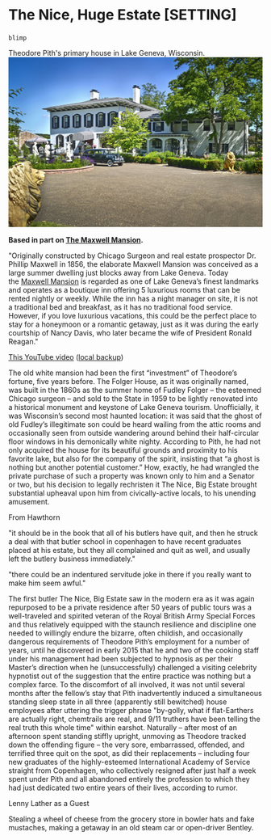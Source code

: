 # The Nice, Huge Estate [SETTING]

`blimp`

Theodore Pith's primary house in Lake Geneva, Wisconsin.![maxwell-mansion-front-driveway.jpg](image/maxwell-mansion-front-driveway.jpg)

**Based in part on [The Maxwell Mansion](https://www.thepinnaclelist.com/2014/01/29/13445/5-of-wisconsins-historically-significant-grand-mansions-and-premier-luxury-estates/).**

"Originally constructed by Chicago Surgeon and real estate prospector Dr. Phillip Maxwell in 1856, the elaborate Maxwell Mansion was conceived as a large summer dwelling just blocks away from Lake Geneva. Today the [Maxwell Mansion](http://www.maxwellmansion1856.com/) is regarded as one of Lake Geneva’s finest landmarks and operates as a boutique inn offering 5 luxurious rooms that can be rented nightly or weekly. While the inn has a night manager on site, it is not a traditional bed and breakfast, as it has no traditional food service. However, if you love luxurious vacations, this could be the perfect place to stay for a honeymoon or a romantic getaway, just as it was during the early courtship of Nancy Davis, who later became the wife of President Ronald Reagan."

[This YouTube video](https://youtu.be/UJ9fpjVoXFs) ([local backup](file:///C:/Users/David%20Blue/Documents/Pith/LakeGeneva%26MaxwellMansion.mp4))

The old white mansion had been the first “investment” of Theodore’s fortune, five years before. The Folger House, as it was originally named, was built in the 1860s as the summer home of Fudley Folger – the esteemed Chicago surgeon – and sold to the State in 1959 to be lightly renovated into a historical monument and keystone of Lake Geneva tourism. Unofficially, it was Wisconsin’s second most haunted location: it was said that the ghost of old Fudley’s illegitimate son could be heard wailing from the attic rooms and occasionally seen from outside wandering around behind their half-circular floor windows in his demonically white nighty. According to Pith, he had not only acquired the house for its beautiful grounds and proximity to his favorite lake, but also for the company of the spirit, insisting that “a ghost is nothing but another potential customer.” How, exactly, he had wrangled the private purchase of such a property was known only to him and a Senator or two, but his decision to legally rechristen it The Nice, Big Estate brought substantial upheaval upon him from civically-active locals, to his unending amusement.

From Hawthorn

"it should be in the book that all of his butlers have quit, and then he struck a deal with that butler school in copenhagen to have recent graduates placed at his estate, but they all complained and quit as well, and usually left the butlery business immediately." 

"there could be an indentured servitude joke in there if you really want to make him seem awful."

The first butler The Nice, Big Estate saw in the modern era as it was again repurposed to be a private residence after 50 years of public tours was a well-traveled and spirited veteran of the Royal British Army Special Forces and thus relatively equipped with the staunch resilience and discipline one needed to willingly endure the bizarre, often childish, and occasionally dangerous requirements of Theodore Pith’s employment for a number of years, until he discovered in early 2015 that he and two of the cooking staff under his management had been subjected to hypnosis as per their Master’s direction when he (unsuccessfully) challenged a visiting celebrity hypnotist out of the suggestion that the entire practice was nothing but a complex farce. To the discomfort of all involved, it was not until several months after the fellow’s stay that Pith inadvertently induced a simultaneous standing sleep state in all three (apparently still bewitched) house employees after uttering the trigger phrase "by-golly, what if flat-Earthers are actually right, chemtrails are real, and 9/11 truthers have been telling the real truth this whole time" within earshot. Naturally – after most of an afternoon spent standing stiffly upright, unmoving as Theodore tracked down the offending figure – the very sore, embarrassed, offended, and terrified three quit on the spot, as did their replacements – including four new graduates of the highly-esteemed International Academy of Service straight from Copenhagen, who collectively resigned after just half a week spent under Pith and all abandoned entirely the profession to which they had just dedicated two entire years of their lives, according to rumor.

Lenny Lather as a Guest

Stealing a wheel of cheese from the grocery store in bowler hats and fake mustaches, making a getaway in an old steam car or open-driver Bentley.
